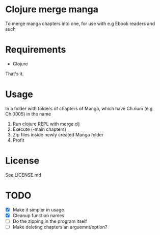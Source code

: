 # Clojure merge manga
To merge manga chapters into one, for use with e.g 
Ebook readers and such
# Requirements
- Clojure

That's it.
# Usage
In a folder with folders of chapters of Manga, which have Ch.num (e.g Ch.0005) in the name
1. Run clojure REPL with merge.clj
2. Execute (-main chapters)
3. Zip files inside newly created Manga folder
4. Profit
# License
See LICENSE.md
# TODO
- [x] Make it simpler in usage
- [x] Cleanup function names
- [ ] Do the zipping in the program itself
- [ ] Make deleting chapters an arguemnt/option?
